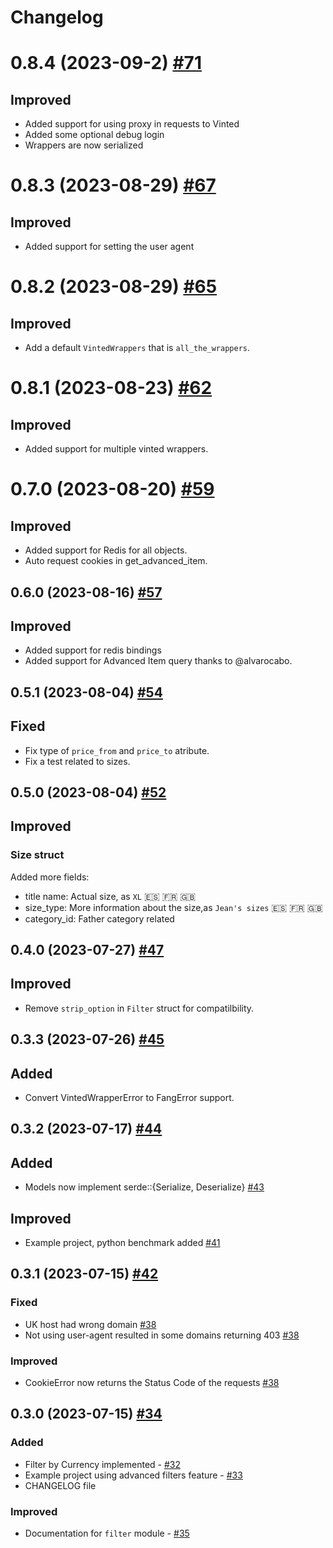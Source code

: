 # Changelog

# 0.8.4 (2023-09-2) [#71](https://github.com/TuTarea/vinted-rs/pull/71/)

## Improved

- Added support for using proxy in requests to Vinted
- Added some optional debug login
- Wrappers are now serialized

# 0.8.3 (2023-08-29) [#67](https://github.com/TuTarea/vinted-rs/pull/67/)

## Improved

- Added support for setting the user agent

# 0.8.2 (2023-08-29) [#65](https://github.com/TuTarea/vinted-rs/pull/65/)

## Improved

- Add a default `VintedWrappers` that is `all_the_wrappers`.

# 0.8.1 (2023-08-23) [#62](https://github.com/TuTarea/vinted-rs/pull/62/)

## Improved

- Added support for multiple vinted wrappers.

# 0.7.0 (2023-08-20) [#59](https://github.com/TuTarea/vinted-rs/pull/59/)

## Improved

- Added support for Redis for all objects.
- Auto request cookies in get_advanced_item.

## 0.6.0 (2023-08-16) [#57](https://github.com/TuTarea/vinted-rs/pull/57/)

## Improved

- Added support for redis bindings
- Added support for Advanced Item query thanks to @alvarocabo.

## 0.5.1 (2023-08-04) [#54](https://github.com/TuTarea/vinted-rs/pull/54/)

## Fixed

- Fix type of `price_from` and `price_to` atribute.
- Fix a test related to sizes.

## 0.5.0 (2023-08-04) [#52](https://github.com/TuTarea/vinted-rs/pull/52/)

## Improved

### Size struct

Added more fields:

- title name: Actual size, as `XL` 🇪🇸 🇫🇷 🇬🇧
- size_type: More information about the size,as `Jean's sizes` 🇪🇸 🇫🇷 🇬🇧
- category_id: Father category related

## 0.4.0 (2023-07-27) [#47](https://github.com/TuTarea/vinted-rs/pull/47/)

## Improved

- Remove `strip_option` in `Filter` struct for compatilbility.

## 0.3.3 (2023-07-26) [#45](https://github.com/TuTarea/vinted-rs/pull/45/)

## Added

- Convert VintedWrapperError to FangError support.

## 0.3.2 (2023-07-17) [#44](https://github.com/TuTarea/vinted-rs/pull/44/)

## Added

- Models now implement serde::{Serialize, Deserialize} [#43](https://github.com/TuTarea/vinted-rs/pull/43/)

## Improved

- Example project, python benchmark added [#41](https://github.com/TuTarea/vinted-rs/pull/41/)

## 0.3.1 (2023-07-15) [#42](https://github.com/TuTarea/vinted-rs/pull/42/)

### Fixed

- UK host had wrong domain [#38](https://github.com/TuTarea/vinted-rs/pull/38/)
- Not using user-agent resulted in some domains returning 403 [#38](https://github.com/TuTarea/vinted-rs/pull/38/)

### Improved

- CookieError now returns the Status Code of the requests [#38](https://github.com/TuTarea/vinted-rs/pull/38/)

## 0.3.0 (2023-07-15) [#34](<(https://github.com/TuTarea/vinted-rs/pull/34/)>)

### Added

- Filter by Currency implemented - [#32](https://github.com/TuTarea/vinted-rs/pull/32/)
- Example project using advanced filters feature - [#33](<(https://github.com/TuTarea/vinted-rs/pull/33/)>)
- CHANGELOG file

### Improved

- Documentation for `filter` module - [#35](<(https://github.com/TuTarea/vinted-rs/pull/35/)>)
